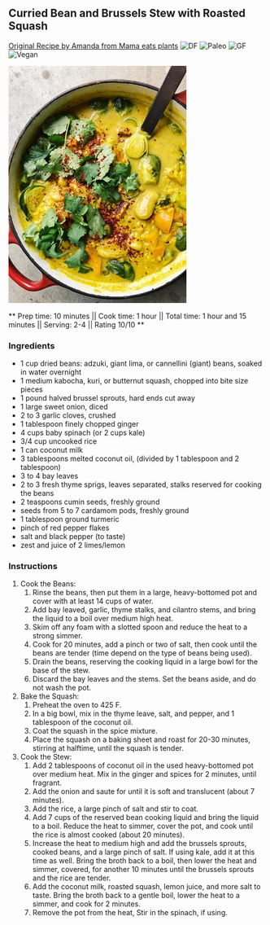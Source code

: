 ## Curried Bean and Brussels Stew with Roasted Squash

[Original Recipe by Amanda from Mama eats plants](https://mamaeatsplants.wordpress.com/2018/03/01/curried-bean-brussels-stew-with-roasted-squash/)
![DF](https://img.shields.io/badge/-Dairy--free-blue.svg)
![Paleo](https://img.shields.io/badge/-Paleo-blueviolet.svg)
![GF](https://img.shields.io/badge/-Gluten--free-yellow.svg)
![Vegan](https://img.shields.io/badge/-Vegan-brightgreen.svg)

![Picture](../img/curried_bean_brussel_stew_squash.jpeg)

** Prep time: 10 minutes || Cook time: 1 hour || Total time: 1 hour and 15 minutes || Serving: 2-4 || Rating 10/10 **

### Ingredients

- 1 cup dried beans: adzuki, giant lima, or cannellini (giant) beans, soaked in water overnight
- 1 medium kabocha, kuri, or butternut squash, chopped into bite size pieces
- 1 pound halved brussel sprouts, hard ends cut away
- 1 large sweet onion, diced
- 2 to 3 garlic cloves, crushed
- 1 tablespoon finely chopped ginger
- 4 cups baby spinach (or 2 cups kale) 
- 3/4 cup uncooked rice
- 1 can coconut milk
- 3 tablespoons melted coconut oil, (divided by 1 tablespoon and 2 tablespoon)
- 3 to 4 bay leaves
- 2 to 3 fresh thyme sprigs, leaves separated, stalks reserved for cooking the beans
- 2 teaspoons cumin seeds, freshly ground
- seeds from 5 to 7 cardamom pods, freshly ground
- 1 tablespoon ground turmeric
- pinch of red pepper flakes
- salt and black pepper (to taste)
- zest and juice of 2 limes/lemon

### Instructions

1. Cook the Beans: 
	1. Rinse the beans, then put them in a large, heavy-bottomed pot and cover with at least 14 cups of water.  
	2. Add bay leaved, garlic, thyme stalks, and cilantro stems, and bring the liquid to a boil over medium high heat.  
	3. Skim off any foam with a slotted spoon and reduce the heat to a strong simmer.  
	4. Cook for 20 minutes, add a pinch or two of salt, then cook until the beans are tender (time depend on the type of beans being used).  
	5. Drain the beans, reserving the cooking liquid in a large bowl for the base of the stew.  
	6. Discard the bay leaves and the stems.  Set the beans aside, and do not wash the pot.
2. Bake the Squash:
	1. Preheat the oven to 425 F.
	2. In a big bowl, mix in the thyme leave, salt, and pepper, and 1 tablespoon of the coconut oil.  
	3. Coat the squash in the spice mixture. 
	4. Place the squash on a baking sheet and roast for 20-30 minutes, stirring at halftime, until the squash is tender.
3. Cook the Stew: 
	1. Add 2 tablespoons of coconut oil in the used heavy-bottomed pot over medium heat. Mix in the ginger and spices for 2 minutes, until fragrant.  
	2. Add the onion and saute for until it is soft and translucent (about 7 minutes).
	3. Add the rice, a large pinch of salt and stir to coat.  
	4. Add 7 cups of the reserved bean cooking liquid and bring the liquid to a boil. Reduce the heat to simmer, cover the pot, and cook until the rice is almost cooked (about 20 minutes).
	5. Increase the heat to medium high and add the brussels sprouts, cooked beans, and a large pinch of salt.  If using kale, add it at this time as well.  Bring the broth back to a boil, then lower the heat and simmer, covered, for another 10 minutes until the brussels sprouts and the rice are tender.
	6. Add the coconut milk, roasted squash, lemon juice, and more salt to taste.  Bring the broth back to a gentle boil, lower the heat to a simmer, and cook for 2 minutes.
	7.  Remove the pot from the heat, Stir in the spinach, if using.  


